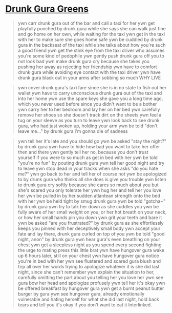 # [Drunk Gura Greens](https://warosu.org/jp/thread/S28511372#p28512921)

>ywn carr drunk gura out of the bar and call a taxi for her
>ywn get playfully punched by drunk gura while she says she can walk just fine and go home on her own, while waiting for the taxi
>ywn get in the taxi with her to make sure she goes home safe
>ywn be cuddled by drunk gura in the backseat of the taxi while she talks about how you're such a good friend
>ywn get the stink eye from the taxi driver who assumes you're some kind of pedophile
>ywn gently push drunk gura off you to not look bad
>ywn make drunk gura cry because she takes you pushing her away as rejecting her friendship
>ywn have to comfort drunk gura while avoiding eye contact with the taxi driver
>ywn have drunk gura black out in your arms after sobbing so much
WHY
LIVE

>ywn cover drunk gura's taxi fare since she is in no state to fish out her wallet
>ywn have to carry unconscious drunk gura out of the taxi and into her home
>ywn use the spare keys she gave you a long time ago, which you never used before since you didn't want to be a bother
>ywn carry her to her bedroom and lay her on her bed
>ywn carefully remove her shoes so she doesn't track dirt on the sheets
>ywn feel a tug on your sleeve as you turn to leave
>ywn look back to see drunk gura, who had just woken up, holding your arm
>ywn be told "don't leave me..." by drunk gura
i'm gonna die of sadness

>ywn tell her it's late and you should go
>ywn be asked "stay the night?" by drunk gura
>ywn have to hide how bad you want to take her offer then and there
>ywn gently tell her no, because you don't trust yourself if you were to so much as get in bed with her
>ywn be told "you're no fun" by pouting drunk gura
>ywn tell her good night and try to leave
>ywn stop dead in your tracks when she asks "do you hate me?"
>ywn go back to her and tell her of course not
>ywn be apologized to by drunk gura who thinks all she does is give you trouble
>ywn listen to drunk gura cry softly because she cares so much about you but she's scared you only tolerate her
>ywn hug her and tell her you love her
>ywn be pulled in by her sudden atlantean strength onto the bed with her
>ywn be held tight by smug drunk gura
>ywn be told "gotcha~" by drunk gura
>ywn try to talk her down as she cuddles you
>ywn be fully aware of her small weight on you, or her hot breath on your neck, or how her small hands pin you down
>ywn grit your teeth and bare it
>ywn be asked "are you frustrated?" by drunk gura as she effortlessly keeps you pinned with her deceptively small body
>ywn accept your fate and lay there, drunk gura curled on top of you
>ywn be told "good night, anon" by drunk gura
>ywn hear gura's even breathing on your chest
>ywn get a sleepless night as you spend every second fighting the urge to mating press this little brat
>ywn have hungover gura wake up 6 hours later, still on your chest
>ywn have hungover gura notice you're in bed with her
>ywn see flustered and scared gura blush and trip all over her words trying to apologize whatever it is she did last night, since she can't remember
>ywn explain the situation to her, carefully omitting the part about you telling her you love her
>ywn see gura bow her head and apologize profusely
>ywn tell her it's okay
>ywn be offered breakfast by hungover gura
>ywn get a burnt peanut butter burger by gura
>ywn see hungover gura, already emotionally vulnerable and hating herself for what she did last night, hold back tears and tell you it's okay if you don't want to eat it
Interlinked.
